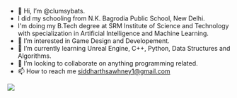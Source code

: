 - 👋 Hi, I’m @clumsybats.
- I did my schooling from N.K. Bagrodia Public School, New Delhi.
- I'm doing my B.Tech degree at SRM Institute of Science and Technology with specialization in Artificial Intelligence and Machine Learning.
- 👀 I’m interested in Game Design and Developement.
- 🌱 I’m currently learning Unreal Engine, C++, Python, Data Structures and Algorithms. 
- 💞️ I’m looking to collaborate on anything programming related.
- 📫 How to reach me siddharthsawhney1@gmail.com


<img src="https://github-readme-stats.vercel.app/api?username=clumsybats&&show_icons=true&title_color=ffffff&icon_color=bb2acf&text_color=daf7dc&bg_color=151515">
<!---
clumsybats/clumsybats is a ✨ special ✨ repository because its `README.md` (this file) appears on your GitHub profile.
You can click the Preview link to take a look at your changes.
--->
